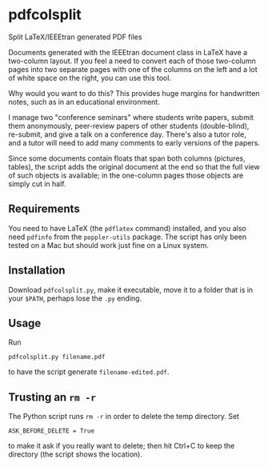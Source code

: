 # pdfcolsplit
Split LaTeX/IEEEtran generated PDF files

Documents generated with the IEEEtran document class in LaTeX have a two-column layout. If you feel a 
need to convert each of those two-column pages into two separate pages with one of the columns on the
left and a lot of white space on the right, you can use this tool.

Why would you want to do this? This provides huge margins for handwritten notes, such as in an
educational environment.

I manage two "conference seminars" where students write papers, submit them anonymously, peer-review
papers of other students (double-blind), re-submit, and give a talk on a conference day. There's
also a tutor role, and a tutor will need to add many comments to early versions of the papers.

Since some documents contain floats that span both columns (pictures, tables), the script adds the
original document at the end so that the full view of such objects is available; in the one-column
pages those objects are simply cut in half.

## Requirements

You need to have LaTeX (the `pdflatex` command) installed, and you also need `pdfinfo` from the
`poppler-utils` package. The script has only been tested on a Mac but should work just fine on a 
Linux system.

## Installation

Download `pdfcolsplit.py`, make it executable, move it to a folder that is in your `$PATH`, perhaps
lose the `.py` ending.

## Usage

Run
```
pdfcolsplit.py filename.pdf
```
to have the script generate `filename-edited.pdf`.


## Trusting an `rm -r`

The Python script runs `rm -r` in order to delete the temp directory. Set
```
ASK_BEFORE_DELETE = True
```
to make it ask if you really want to delete; then hit Ctrl+C to keep the directory (the script
shows the location).
